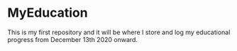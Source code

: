 # MyEducation
This is my first repository and it will be where I store and log my educational progress from December 13th 2020 onward.
